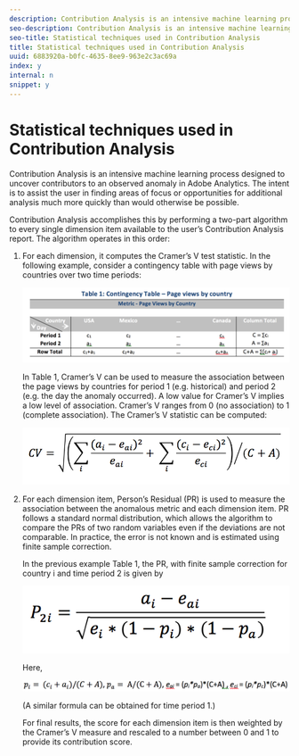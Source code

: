 ```yaml
---
description: Contribution Analysis is an intensive machine learning process designed to uncover contributors to an observed anomaly in Adobe Analytics. The intent is to assist the user in finding areas of focus or opportunities for additional analysis much more quickly than would otherwise be possible.
seo-description: Contribution Analysis is an intensive machine learning process designed to uncover contributors to an observed anomaly in Adobe Analytics. The intent is to assist the user in finding areas of focus or opportunities for additional analysis much more quickly than would otherwise be possible.
seo-title: Statistical techniques used in Contribution Analysis
title: Statistical techniques used in Contribution Analysis
uuid: 6883920a-b0fc-4635-8ee9-963e2c3ac69a
index: y
internal: n
snippet: y
---
```


# Statistical techniques used in Contribution Analysis

Contribution Analysis is an intensive machine learning process designed to uncover contributors to an observed anomaly in Adobe Analytics. The intent is to assist the user in finding areas of focus or opportunities for additional analysis much more quickly than would otherwise be possible.

Contribution Analysis accomplishes this by performing a two-part algorithm to every single dimension item available to the user’s Contribution Analysis report. The algorithm operates in this order:

1. For each dimension, it computes the Cramer’s V test statistic. In the following example, consider a contingency table with page views by countries over two time periods:

   ![](assets/contingency_table.png)

   In Table 1, Cramer’s V can be used to measure the association between the page views by countries for period 1 (e.g. historical) and period 2 (e.g. the day the anomaly occurred). A low value for Cramer’s V implies a low level of association. Cramer’s V ranges from 0 (no association) to 1 (complete association). The Cramer’s V statistic can be computed:

   ![](assets/cramers-v.png)

1. For each dimension item, Person’s Residual (PR) is used to measure the association between the anomalous metric and each dimension item. PR follows a standard normal distribution, which allows the algorithm to compare the PRs of two random variables even if the deviations are not comparable. In practice, the error is not known and is estimated using finite sample correction.

   In the previous example Table 1, the PR, with finite sample correction for country i and time period 2 is given by

   ![](assets/persons-residual.png)

   Here,

   ![](assets/pr-example.png)

   (A similar formula can be obtained for time period 1.)

   For final results, the score for each dimension item is then weighted by the Cramer’s V measure and rescaled to a number between 0 and 1 to provide its contribution score.

